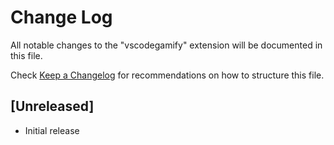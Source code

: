 # Change Log

All notable changes to the "vscodegamify" extension will be documented in this file.

Check [Keep a Changelog](http://keepachangelog.com/) for recommendations on how to structure this file.

## [Unreleased]

- Initial release